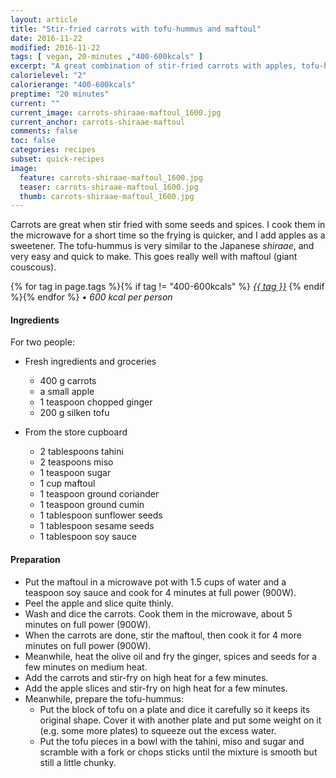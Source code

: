 ```yaml
---
layout: article
title: "Stir-fried carrots with tofu-hummus and maftoul"
date: 2016-11-22
modified: 2016-11-22
tags: [ vegan, 20-minutes ,"400-600kcals" ]
excerpt: "A great combination of stir-fried carrots with apples, tofu-hummus and maftoul. "
calorielevel: "2"
calorierange: "400-600kcals"
preptime: "20 minutes"
current: ""
current_image: carrots-shiraae-maftoul_1600.jpg
current_anchor: carrots-shiraae-maftoul
comments: false
toc: false
categories: recipes
subset: quick-recipes
image:
  feature: carrots-shiraae-maftoul_1600.jpg
  teaser: carrots-shiraae-maftoul_1600.jpg
  thumb: carrots-shiraae-maftoul_1600.jpg
---
```


Carrots are great when stir fried with some seeds and spices. I cook them in the microwave for a short time so the frying is quicker, and I add apples as a sweetener. The tofu-hummus is very similar to the Japanese _shiraae_, and very easy and quick to make. This goes really well with maftoul (giant couscous).

{% for tag in page.tags %}{% if tag != "400-600kcals" %}&nbsp;<a class="post-tag" href="{{ site.url}}/tags/#{{ tag }}">_{{ tag }}_</a>&nbsp;{% endif %}{% endfor %} &bull;&nbsp;<em>600&nbsp;kcal&nbsp;per&nbsp;person</em>&nbsp;&nbsp;<a href="{{ site.url}}/tags/#400-600kcals"><img src="{{ site.url }}/images/battery_lvl_2.png" style="height:1.0em;"></a>

#### Ingredients

For two people:

- Fresh ingredients and groceries
  - 400 g carrots
  - a small apple
  - 1 teaspoon chopped ginger
  - 200 g silken tofu

- From the store cupboard
  - 2 tablespoons tahini
  - 2 teaspoons miso
  - 1 teaspoon sugar
  - 1 cup maftoul
  - 1 teaspoon ground coriander
  - 1 teaspoon ground cumin
  - 1 tablespoon sunflower seeds
  - 1 tablespoon sesame seeds
  - 1 tablespoon soy sauce

#### Preparation

- Put the maftoul in a microwave pot with 1.5 cups of water and a teaspoon soy sauce and cook for 4 minutes at full power (900W).
- Peel the apple and slice quite thinly.
- Wash and dice the carrots. Cook them in the microwave, about 5 minutes on full power
(900W).
- When the carrots are done, stir the maftoul, then cook it for 4 more minutes on full power (900W).
- Meanwhile, heat the olive oil and fry the ginger, spices and seeds for a few minutes on medium heat.
- Add the carrots and stir-fry on high heat for a few minutes.
- Add the apple slices and stir-fry on high heat for a few minutes.
- Meanwhile, prepare the tofu-hummus:
  - Put the block of tofu on a plate and dice it carefully so it keeps its original shape. Cover it with another plate and put some weight on it (e.g. some more plates) to squeeze out the excess water.
  - Put the tofu pieces in a bowl with the tahini, miso and sugar and scramble with a fork or chops sticks until the mixture is smooth but still a little chunky.
